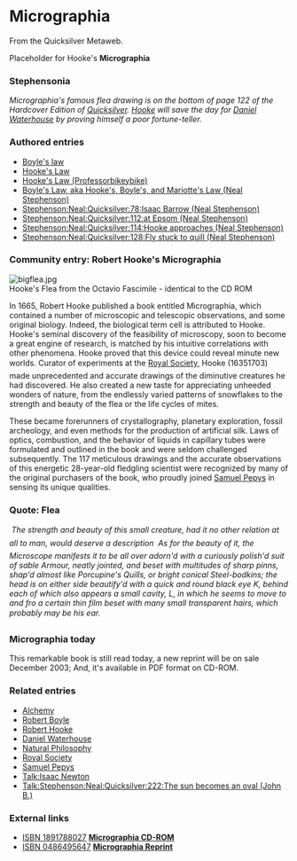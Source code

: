 
# Micrographia

From the Quicksilver Metaweb.

Placeholder for Hooke's **Micrographia**
### Stephensonia


*Micrographia's famous flea drawing is on the bottom of page 122 of the Hardcover Edition of [Quicksilver](/stephenson-neal-quicksilver). [Hooke](/robert-hooke) will save the day for [Daniel Waterhouse](/daniel-waterhouse) by proving himself a poor fortune-teller.*

### Authored entries


* [Boyle's law](/boyle-s-law)
* [Hooke's Law](/hooke-s-law)
* [Hooke's Law (Professorbikeybike)](/hooke-s-law-professorbikeybike)
* [Boyle's Law, aka Hooke's, Boyle's, and Mariotte's Law (Neal Stephenson)](/boyle-s-law-aka-hooke-s-boyle-s-and-mariotte-s-law-neal-stephenson)
* [Stephenson:Neal:Quicksilver:78:Isaac Barrow (Neal Stephenson)](/stephenson-neal-quicksilver-78-isaac-barrow-neal-stephenson)
* [Stephenson:Neal:Quicksilver:112:at Epsom (Neal Stephenson)](/stephenson-neal-quicksilver-112-at-epsom-neal-stephenson)
* [Stephenson:Neal:Quicksilver:114:Hooke approaches (Neal Stephenson)](/stephenson-neal-quicksilver-114-hooke-approaches-neal-stephenson)
* [Stephenson:Neal:Quicksilver:128:Fly stuck to quill (Neal Stephenson)](/stephenson-neal-quicksilver-128-fly-stuck-to-quill-neal-stephenson)


### Community entry: Robert Hooke's Micrographia



![bigflea.jpg](/images/bigflea.jpg)  
Hooke's Flea from the Octavio Fascimile - identical to the CD ROM

In 1665, Robert Hooke published a book entitled Micrographia, which contained a number of microscopic and telescopic observations, and some original biology. Indeed, the biological term cell is attributed to Hooke. Hooke's seminal discovery of the feasibility of microscopy, soon to become a great engine of research, is matched by his intuitive correlations with other phenomena. Hooke proved that this device could reveal minute new worlds. Curator of experiments at the [Royal Society](/royal-society), Hooke (16351703) made unprecedented and accurate drawings of the diminutive creatures he had discovered. He also created a new taste for appreciating unheeded wonders of nature, from the endlessly varied patterns of snowflakes to the strength and beauty of the flea or the life cycles of mites. 

These became forerunners of crystallography, planetary exploration, fossil archeology, and even methods for the production of artificial silk. Laws of optics, combustion, and the behavior of liquids in capillary tubes were formulated and outlined in the book and were seldom challenged subsequently. The 117 meticulous drawings and the accurate observations of this energetic 28-year-old fledgling scientist were recognized by many of the original purchasers of the book, who proudly joined [Samuel Pepys](/samuel-pepys) in sensing its unique qualities.

### Quote: Flea


* The strength and beauty of this small creature, had it no other relation at all to man, would deserve a description  As for the beauty of it, the Microscope manifests it to be all over adorn'd with a curiously polish'd suit of sable Armour, neatly jointed, and beset with multitudes of sharp pinns, shap'd almost like Porcupine's Quills, or bright conical Steel-bodkins; the head is on either side beautify'd with a quick and round black eye K, behind each of which also appears a small cavity, L, in which he seems to move to and fro a certain thin film beset with many small transparent hairs, which probably may be his ear.*

### Micrographia today


This remarkable book is still read today, a new reprint will be on sale December 2003; And, it's available in PDF format on CD-ROM.

### Related entries


* [Alchemy](/alchemy)
* [Robert Boyle](/robert-boyle)
* [Robert Hooke](/robert-hooke)
* [Daniel Waterhouse](/daniel-waterhouse)
* [Natural Philosophy](/natural-philosophy)
* [Royal Society](/royal-society)
* [Samuel Pepys](/samuel-pepys)
* [Talk:Isaac Newton](/talk-isaac-newton)
* [Talk:Stephenson:Neal:Quicksilver:222:The sun becomes an oval (John B.)](/talk-stephenson-neal-quicksilver-222-the-sun-becomes-an-oval-john-b)


### External links


* [ISBN 1891788027](/) **[Micrographia CD-ROM](/http-www-amazon-com-exec-obidos-tg-detail-1891788027-qid-1071649304-ref-sr-8-xs-ap-i0-xgl14-102-1145875-1634547-v-glance-s-books-n-507846-product-details)**
* [ISBN 0486495647](/) **[Micrographia Reprint](/http-www-amazon-com-exec-obidos-tg-detail-0486495647-qid-1071649780-sr-1-3-ref-sr-1-3-102-1145875-1634547-v-glance-s-books)**
